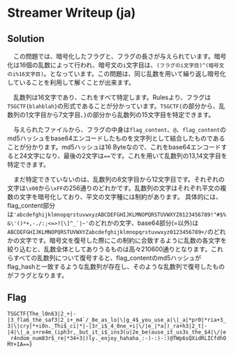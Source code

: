 # Streamer Writeup (ja)

## Solution

<!-- Writeupに相当するドキュメントを書いてください。 -->

　この問題では、暗号化したフラグと、フラグの長さが与えられています。暗号化は16個の乱数によって行われ、暗号文の`i`文字目は、`(フラグのi文字目)^(暗号文のi%16文字目)`。となっています。この問題は、同じ乱数を用いて繰り返し暗号化していることを利用して解くことが出来ます。

　乱数列は16文字であり、これをすべて特定します。Rulesより、フラグは`TSGCTF{blahblah}`の形式であることが分かっています。`TSGCTF{`の部分から、乱数列の1文字目から7文字目、`}`の部分から乱数列の15文字目を特定できます。

　与えられたファイルから、フラグの中身は`flag_content`、`@`、`flag_content`のmd5ハッシュをbase64エンコードしたものを文字列として結合したものであることが分かります。md5ハッシュは16 Byteなので、これをbase64エンコードすると24文字になり、最後の2文字は`==`です。これを用いて乱数列の13,14文字目を特定できます。

　まだ特定できていないのは、乱数列の8文字目から12文字目です。それぞれの文字は`\x00`から`\xFF`の256通りのどれかです。乱数列の文字はそれぞれ平文の複数の文字を暗号化しており、平文の文字種には制約があります。
具体的には、flag_content部分は``'abcdefghijklmnopqrstuvwxyzABCDEFGHIJKLMNOPQRSTUVWXYZ0123456789!"#$%&\'()*+,-./:;<=>?[\]^_`|~'``のどれかの文字、base64部分(=以外)は`ABCDEFGHIJKLMNOPQRSTUVWXYZabcdefghijklmnopqrstuvwxyz0123456789+/`のどれかの文字です。暗号文を復号した際にこの制約に合致するように乱数の各文字を絞り込むと、乱数全体としてありうるものは高々210600通りとなります。これらすべての乱数列について復号すると、flag_contentのmd5ハッシュがflag_hashと一致するような乱数列が存在し、そのような乱数列で復号したものがフラグとなります。

## Flag

``TSGCTF{The_l0n63|2_+|-|3_fla6_the_saf3|2_i+_m4`/_8e_as_lo|\|g_4$_you_use_a|\|_a|*pr0|*ria+3_3|\|cry|*+i0n._Thi$_ci|*|-|3r_i$_4_0ne_+i|\/|e_|*a|)_ra+h3|2_t|-|4|\|_a_s+re4m_(iph3r,_but_it_i$_ins3(u|2e_be(ause_it_us3s_the_$4|\/|e_r4ndom_num83r$_re|*34+3|)ly._enjoy_hahaha_:-)-:)-:)@TWp6sQXidRLICfdhOMY+IA==}``